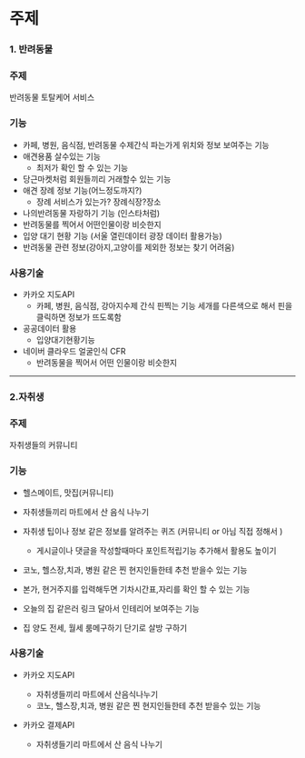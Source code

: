 # 주제

### 1. 반려동물

### 주제 

반려동물 토탈케어 서비스



### 기능

- 카페, 병원, 음식점, 반려동물 수제간식 파는가게 위치와 정보 보여주는 기능
- 애견용품 살수있는 기능
  - 최저가 확인 할 수 있는 기능
- 당근마켓처럼 회원들끼리 거래할수 있는 기능
- 애견 장례 정보 기능(어느정도까지?)
  - 장례 서비스가 있는가? 장례식장?장소
- 나의반려동물 자랑하기 기능 (인스타처럼)
- 반려동물를 찍어서 어떤인물이랑 비슷한지 
- 입양 대기 현황 기능 (서울 열린데이터 광장 데이터 활용가능)
- 반려동물 관련 정보(강아지,고양이를 제외한 정보는 찾기 어려움)



### 사용기술

- 카카오 지도API
  - 카페, 병원, 음식점, 강아지수제 간식 핀찍는 기능 세개를 다른색으로 해서 핀을 클릭하면 정보가 뜨도록함
- 공공데이터 활용
  - 입양대기현황기능
- 네이버 클라우드 얼굴인식 CFR
  - 반려동물을 찍어서 어떤 인물이랑 비슷한지

---

### 2.자취생

### 주제

자취생들의 커뮤니티



### 기능

- 헬스메이트, 맛집(커뮤니티)

- 자취생들끼리 마트에서 산 음식 나누기

- 자취생 팁이나 정보 같은 정보를 알려주는 퀴즈 (커뮤니티 or 아님 직접 정해서 )

  - 게시글이나 댓글을 작성할때마다 포인트적립기능 추가해서 활용도 높이기

- 코노, 헬스장,치과, 병원 같은 찐 현지인들한테 추천 받을수 있는 기능 

- 본가, 현거주지를 입력해두면 기차시간표,자리를 확인 할 수 있는 기능

- 오늘의 집 같은러 링크 달아서 인테리어 보여주는 기능 

- 집 양도 전세, 월세 룸메구하기 단기로 살방 구하기

  



### 사용기술

- 카카오 지도API

  - 자취생들끼리 마트에서 산음식나누기
  - 코노, 헬스장,치과, 병원 같은 찐 현지인들한테 추천 받을수 있는 기능 

- 카카오 결제API

  - 자취생들기리 마트에서 산 음식 나누기

    





